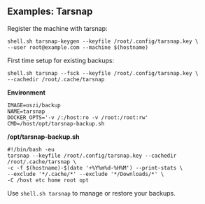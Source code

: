 ## Examples: Tarsnap

Register the machine with tarsnap:

```
shell.sh tarsnap-keygen --keyfile /root/.config/tarsnap.key \
--user root@example.com --machine $(hostname)
```

First time setup for existing backups:

```
shell.sh tarsnap --fsck --keyfile /root/.config/tarsnap.key \
--cachedir /root/.cache/tarsnap
```

**Environment**

```
IMAGE=oszi/backup
NAME=tarsnap
DOCKER_OPTS='-v /:/host:ro -v /root:/root:rw'
CMD=/host/opt/tarsnap-backup.sh
```

**/opt/tarsnap-backup.sh**

```
#!/bin/bash -eu
tarsnap --keyfile /root/.config/tarsnap.key --cachedir /root/.cache/tarsnap \
-c -f $(hostname)-$(date '+%Y%m%d-%H%M') --print-stats \
--exclude '*/.cache/*' --exclude '*/Downloads/*' \
-C /host etc home root opt
```

Use `shell.sh tarsnap` to manage or restore your backups.
